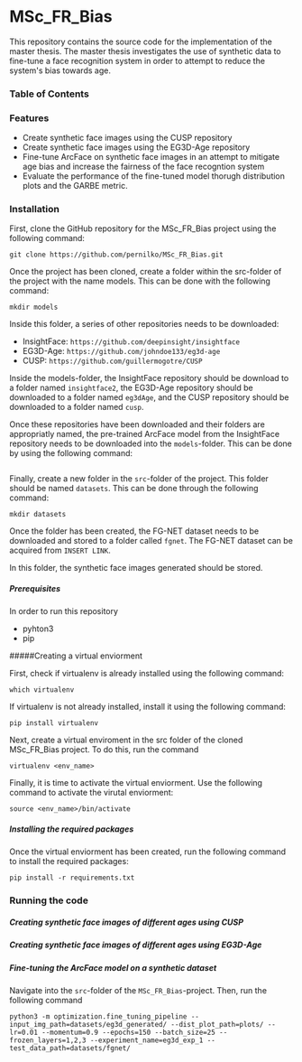 # MSc_FR_Bias

This repository contains the source code for the implementation of the master thesis. The master thesis investigates the use of synthetic data to fine-tune a face recognition system in order to attempt to reduce the system's bias towards age. 

### Table of Contents

### Features

* Create synthetic face images using the CUSP repository
* Create synthetic face images using the EG3D-Age repository
* Fine-tune ArcFace on synthetic face images in an attempt to mitigate age bias and increase the fairness of the face recogntion system
* Evaluate the performance of the fine-tuned model thorugh distribution plots and the GARBE metric.

### Installation
First, clone the GitHub repository for the MSc_FR_Bias project using the following command:

```
git clone https://github.com/pernilko/MSc_FR_Bias.git
```

Once the project has been cloned, create a folder within the src-folder of the project with the name models. This can be done with the following command:

```
mkdir models
```

Inside this folder, a series of other repositories needs to be downloaded:
* InsightFace: `https://github.com/deepinsight/insightface`
* EG3D-Age: `https://github.com/johndoe133/eg3d-age`
* CUSP: `https://github.com/guillermogotre/CUSP`

Inside the models-folder, the InsightFace repository should be download to a folder named `insightface2`, the EG3D-Age repository should be downloaded to a folder named `eg3dAge`, and the CUSP repository should be downloaded to a folder named `cusp`.

Once these repositories have been downloaded and their folders are appropriatly named, the pre-trained ArcFace model from the InsightFace repository needs to be downloaded into the `models`-folder. This can be done by using the following command:

```
```

Finally, create a new folder in the `src`-folder of the project. This folder should be named `datasets`. This can be done through the following command:
```
mkdir datasets
```

Once the folder has been created, the FG-NET dataset needs to be downloaded and stored to a folder called `fgnet`. The FG-NET dataset can be acquired from `INSERT LINK`.

In this folder, the synthetic face images generated should be stored. 

##### Prerequisites
In order to run this repository

* pyhton3
* pip 


#####Creating a virtual enviorment

First, check if virtualenv is already installed using the following command:

```
which virtualenv
```

If virtualenv is not already installed, install it using the following command:

```
pip install virtualenv
```

Next, create a virtual enviroment in the src folder of the cloned MSc_FR_Bias project. To do this, run the command 

```
virtualenv <env_name>
```

Finally, it is time to activate the virtual enviorment. Use the following command to activate the virutal enviorment:

```
source <env_name>/bin/activate
```

##### Installing the required packages
Once the virtual enviorment has been created, run the following command to install the required packages:

```
pip install -r requirements.txt
```

### Running the code

##### Creating synthetic face images of different ages using CUSP


##### Creating synthetic face images of different ages using EG3D-Age

##### Fine-tuning the ArcFace model on a synthetic dataset

Navigate into the `src`-folder of the `MSc_FR_Bias`-project. Then, run the following command

```
python3 -m optimization.fine_tuning_pipeline --input_img_path=datasets/eg3d_generated/ --dist_plot_path=plots/ --lr=0.01 --momentum=0.9 --epochs=150 --batch_size=25 --frozen_layers=1,2,3 --experiment_name=eg3d_exp_1 --test_data_path=datasets/fgnet/
```



